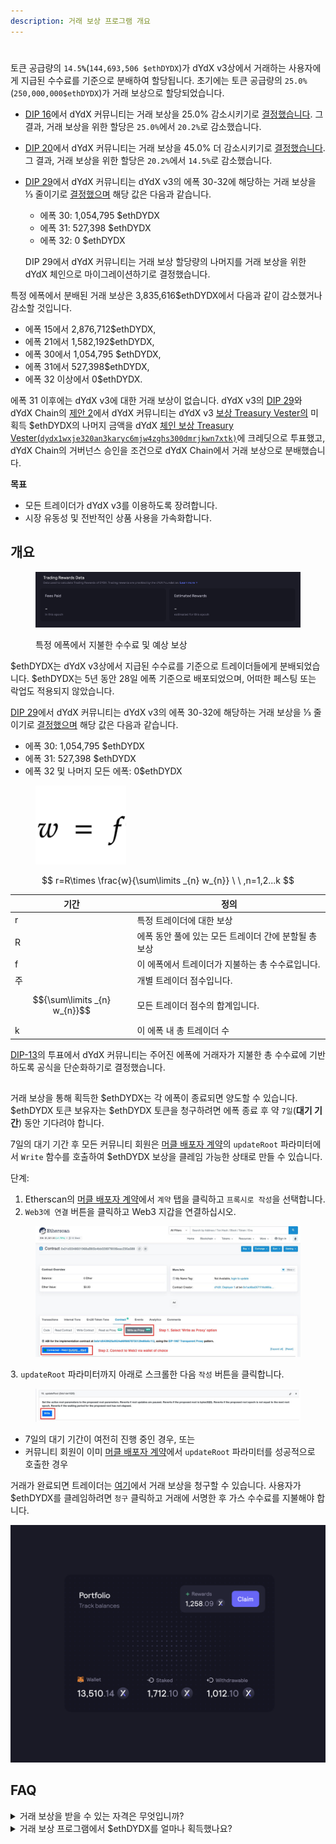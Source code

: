 ```yaml
---
description: 거래 보상 프로그램 개요
---
```


#

토큰 공급량의 `14.5`**`%`**(`144,693,506 $ethDYDX`)가 dYdX v3상에서 거래하는 사용자에게 지급된 수수료를 기준으로 분배하여 할당됩니다. 초기에는 토큰 공급량의 `25.0%`(`250,000,000$ethDYDX`)가 거래 보상으로 할당되었습니다.

* [DIP 16](https://github.com/dydxfoundation/dip/blob/master/content/dips/DIP-16.md)에서 dYdX 커뮤니티는 거래 보상을 25.0% 감소시키기로 [결정했습니다](https://dydx.community/dashboard/proposal/8). 그 결과, 거래 보상을 위한 할당은 `25.0%`에서 `20.2%`로 감소했습니다.
* [DIP 20](https://dydx.community/dashboard/proposal/11)에서 dYdX 커뮤니티는 거래 보상을 45.0% 더 감소시키기로 [결정했습니다](https://dydx.community/dashboard/proposal/11). 그 결과, 거래 보상을 위한 할당은 `20.2%`에서 `14.5%`로 감소했습니다.
*   [DIP 29](https://dydx.community/dashboard/proposal/16)에서 dYdX 커뮤니티는 dYdX v3의 에폭 30-32에 해당하는 거래 보상을 ⅓ 줄이기로 [결정했으며](https://dydx.community/dashboard/proposal/16) 해당 값은 다음과 같습니다.

    * 에폭 30: 1,054,795 $ethDYDX
    * 에폭 31: 527,398 $ethDYDX
    * 에폭 32: 0 $ethDYDX

    DIP 29에서 dYdX 커뮤니티는 거래 보상 할당량의 나머지를 거래 보상을 위한 dYdX 체인으로 마이그레이션하기로 결정했습니다.

특정 에폭에서 분배된 거래 보상은 3,835,616$ethDYDX에서 다음과 같이 감소했거나 감소할 것입니다.

* 에폭 15에서 2,876,712$ethDYDX,
* 에폭 21에서 1,582,192$ethDYDX,
* 에폭 30에서 1,054,795 $ethDYDX,
* 에폭 31에서 527,398$ethDYDX,
* 에폭 32 이상에서 0$ethDYDX.

에폭 31 이후에는 dYdX v3에 대한 거래 보상이 없습니다. dYdX v3의 [DIP 29](https://dydx.community/dashboard/proposal/16)와 dYdX Chain의 [제안 2](https://www.mintscan.io/dydx/proposals/2)에서 dYdX 커뮤니티는 dYdX v3 [보상 Treasury Vester의](https://etherscan.io/address/0xb9431e19b29b952d9358025f680077c3fd37292f) 미획득 $ethDYDX의 나머지 금액을 dYdX [체인 보상 Treasury Vester(`dydx1wxje320an3karyc6mjw4zghs300dmrjkwn7xtk)`](https://www.mintscan.io/dydx/address/dydx1wxje320an3karyc6mjw4zghs300dmrjkwn7xtk)에 크레딧으로 투표했고, dYdX Chain의 거버넌스 승인을 조건으로 dYdX Chain에서 거래 보상으로 분배했습니다.

**목표**

* 모든 트레이더가 dYdX v3를 이용하도록 장려합니다.
* 시장 유동성 및 전반적인 상품 사용을 가속화합니다.

## **개요**

<figure><img src="../.gitbook/assets/1-fees-paid-estimated-rewards.png" alt=""><figcaption><p>특정 에폭에서 지불한 수수료 및 예상 보상</p></figcaption></figure>

$ethDYDX는 dYdX v3상에서 지급된 수수료를 기준으로 트레이더들에게 분배되었습니다. $ethDYDX는 5년 동안 28일 에폭 기준으로 배포되었으며, 어떠한 페스팅 또는 락업도 적용되지 않았습니다.

[DIP 29](https://dydx.community/dashboard/proposal/16)에서 dYdX 커뮤니티는 dYdX v3의 에폭 30-32에 해당하는 거래 보상을 ⅓ 줄이기로 [결정했으며](https://dydx.community/dashboard/proposal/16) 해당 값은 다음과 같습니다.

* 에폭 30: 1,054,795 $ethDYDX
* 에폭 31: 527,398 $ethDYDX
* 에폭 32 및 나머지 모든 에폭: 0$ethDYDX



<figure><img src="../.gitbook/assets/1-trading-rewards-formula-new.png" alt=""><figcaption></figcaption></figure>

$$ r=R\times \frac{w}{\sum\limits _{n} w_{n}} \ \ ,n=1,2...k $$

| 기간 | 정의 |
| ---------------------------- | ----------------------------------------------------------------------- |
| r | 특정 트레이더에 대한 보상 |
| R | 에폭 동안 풀에 있는 모든 트레이더 간에 분할될 총 보상 |
| f | 이 에폭에서 트레이더가 지불하는 총 수수료입니다. |
| 주 | 개별 트레이더 점수입니다. |
| $${\sum\limits _{n} w_{n}}$$ | 모든 트레이더 점수의 합계입니다. |
| k | 이 에폭 내 총 트레이더 수 |

[DIP-13](https://github.com/dydxfoundation/dip/blob/master/content/dips/DIP-13.md)의 투표에서 dYdX 커뮤니티는 주어진 에폭에 거래자가 지불한 총 수수료에 기반하도록 공식을 단순화하기로 결정했습니다.

##

거래 보상을 통해 획득한 $ethDYDX는 각 에폭이 종료되면 양도할 수 있습니다. $ethDYDX 토큰 보유자는 $ethDYDX 토큰을 청구하려면 에폭 종료 후 약 `7일`(**대기 기간**) 동안 기다려야 합니다.

7일의 대기 기간 후 모든 커뮤니티 회원은 [머클 배포자 계약](https://etherscan.io/address/0x01d3348601968ab85b4bb028979006eac235a588#writeProxyContract)의 `updateRoot` 파라미터에서 `Write` 함수를 호출하여 $ethDYDX 보상을 클레임 가능한 상태로 만들 수 있습니다.

단계:

1. Etherscan의 [머클 배포자 계약](https://etherscan.io/address/0x01d3348601968ab85b4bb028979006eac235a588#writeProxyContract)에서 `계약` 탭을 클릭하고 `프록시로 작성`을 선택합니다.
2. `Web3에 연결` 버튼을 클릭하고 Web3 지갑을 연결하십시오.

<figure><img src="../.gitbook/assets/merkle-distributor-contract.jpeg" alt=""><figcaption></figcaption></figure>

3\. `updateRoot` 파라미터까지 아래로 스크롤한 다음 `작성` 버튼을 클릭합니다.

<figure><img src="../.gitbook/assets/updateRoot-claiming.jpeg" alt=""><figcaption></figcaption></figure>



* 7일의 대기 기간이 여전히 진행 중인 경우, 또는
* 커뮤니티 회원이 이미 [머클 배포자 계약](https://etherscan.io/address/0x01d3348601968ab85b4bb028979006eac235a588#writeProxyContract)에서 `updateRoot` 파라미터를 성공적으로 호출한 경우

거래가 완료되면 트레이더는 [여기](https://dydx.community/dashboard)에서 거래 보상을 청구할 수 있습니다. 사용자가 $ethDYDX를 클레임하려면 `청구` 클릭하고 거래에 서명한 후 가스 수수료를 지불해야 합니다.

![보상 포트폴리오 개요](../.gitbook/assets/1-portfolio-overview-rewards.png)

## FAQ

<details>

<summary>거래 보상을 받을 수 있는 자격은 무엇입니까?</summary>

dYdX v3의 모든 트레이더는 $ethDYDX를 거래 보상으로 받을 수 있었습니다.

dYdX Trading Inc.의 [이용약관](https://dydx.exchange/terms)에 따라 미국 또는 제한 지역의 트레이더는 dYdX v3를 이용할 수 없습니다.

</details>

<details>

<summary>거래 보상 프로그램에서 $ethDYDX를 얼마나 획득했나요?</summary>

현재 에폭에 사용자는 사용자의 거래 데이터가 있는 [**trade.dydx.exchange/portfolio/rewards**](https://trade.dydx.exchange/portfolio/rewards)에서 지불한 수수료와 예상 거래 보상을 확인할 수 있습니다.

지난 에폭의 보상은 [**dydx.community/history/rewards**](https://dydx.community/history/rewards)에서 확인하실 수 있습니다**.**

</details>
